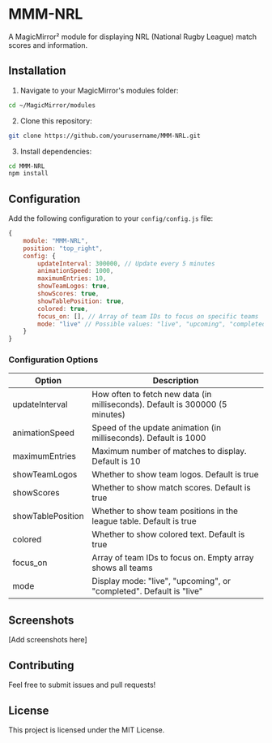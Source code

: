 # MMM-NRL

A MagicMirror² module for displaying NRL (National Rugby League) match scores and information.

## Installation

1. Navigate to your MagicMirror's modules folder:
```bash
cd ~/MagicMirror/modules
```

2. Clone this repository:
```bash
git clone https://github.com/yourusername/MMM-NRL.git
```

3. Install dependencies:
```bash
cd MMM-NRL
npm install
```

## Configuration

Add the following configuration to your `config/config.js` file:

```javascript
{
    module: "MMM-NRL",
    position: "top_right",
    config: {
        updateInterval: 300000, // Update every 5 minutes
        animationSpeed: 1000,
        maximumEntries: 10,
        showTeamLogos: true,
        showScores: true,
        showTablePosition: true,
        colored: true,
        focus_on: [], // Array of team IDs to focus on specific teams
        mode: "live" // Possible values: "live", "upcoming", "completed"
    }
}
```

### Configuration Options

| Option           | Description                                                                                    |
|-----------------|------------------------------------------------------------------------------------------------|
| updateInterval  | How often to fetch new data (in milliseconds). Default is 300000 (5 minutes)                   |
| animationSpeed  | Speed of the update animation (in milliseconds). Default is 1000                               |
| maximumEntries  | Maximum number of matches to display. Default is 10                                            |
| showTeamLogos   | Whether to show team logos. Default is true                                                    |
| showScores      | Whether to show match scores. Default is true                                                  |
| showTablePosition| Whether to show team positions in the league table. Default is true                           |
| colored         | Whether to show colored text. Default is true                                                  |
| focus_on        | Array of team IDs to focus on. Empty array shows all teams                                    |
| mode            | Display mode: "live", "upcoming", or "completed". Default is "live"                            |

## Screenshots

[Add screenshots here]

## Contributing

Feel free to submit issues and pull requests!

## License

This project is licensed under the MIT License.
